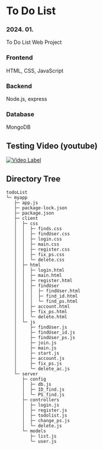 # To Do List
### 2024. 01.
To Do List Web Project

### Frontend
HTML, CSS, JavaScript
### Backend
Node.js, express
### Database
MongoDB

## Testing Video (youtube)
[![Video Label](http://img.youtube.com/vi/LK_oBpHwrjE/0.jpg)](https://youtu.be/LK_oBpHwrjE)

## Directory Tree
```
todoList
└─ myapp
   ├─ app.js
   ├─ package-lock.json
   ├─ package.json
   ├─ client
   │  ├─ css
   │  │  ├─ finds.css
   │  │  ├─ findUser.css
   │  │  ├─ login.css
   │  │  ├─ main.css
   │  │  ├─ register.css
   │  │  ├─ fix_ps.css
   │  │  └─ delete.css
   │  ├─ html
   │  │  ├─ login.html
   │  │  ├─ main.html
   │  │  ├─ register.html
   │  │  ├─ findUser
   │  │  │  ├─ findUser.html
   │  │  │  ├─ find_id.html
   │  │  │  └─ find_ps.html
   │  │  ├─ account.html
   │  │  ├─ fix_ps.html
   │  │  └─ delete.html
   │  └─ js
   │     ├─ findUser.js
   │     ├─ findUser_id.js
   │     ├─ findUser_ps.js
   │     ├─ join.js
   │     ├─ main.js
   │     ├─ start.js
   │     ├─ account.js
   │     ├─ fix_ps.js
   │     └─ delete_ac.js
   └─ server
      ├─ config
      │  ├─ db.js
      │  ├─ ID_find.js
      │  └─ PS_find.js
      ├─ controllers
      │  ├─ login.js
      │  ├─ register.js
      │  ├─ todolist.js
      │  ├─ change_ps.js
      │  └─ delete.js
      └─ models
         ├─ list.js
         └─ user.js

```
